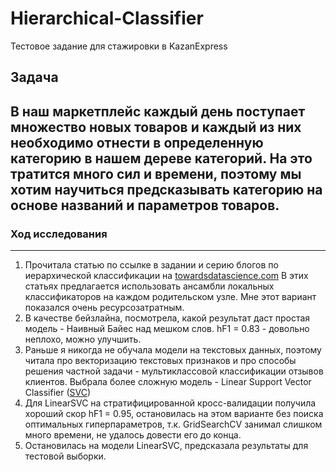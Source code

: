 # Hierarchical-Classifier
Тестовое задание для стажировки в KazanExpress

## Задача

В наш маркетплейс каждый день поступает множество новых товаров и каждый из них необходимо отнести в определенную категорию в нашем дереве категорий. На это тратится много сил и времени, поэтому мы хотим научиться предсказывать категорию на основе названий и параметров товаров.
------------

### Ход исследования
------------

1. Прочитала статью по ссылке в задании и серию блогов по иерархической классификации на [towardsdatascience.com](https://towardsdatascience.com/https-medium-com-noa-weiss-the-hitchhikers-guide-to-hierarchical-classification-f8428ea1e076 "towardsdatascience.com")
В этих статьях предлагается использовать ансамбли локальных классификаторов на каждом родительском узле. Мне этот вариант показался очень ресурсозатратным.
2.  В качестве бейзлайна, посмотрела, какой результат даст простая модель - Наивный Байес над мешком слов. hF1 = 0.83 - довольно неплохо,  можно улучшить.
3. Раньше я никогда не обучала модели на текстовых данных, поэтому читала про векторизацию текстовых признаков и про способы решения частной задачи - мультиклассовой классификации отзывов клиентов. 
Выбрала более сложную модель - Linear Support Vector Classifier ([SVC](https://scikit-learn.org/stable/modules/generated/sklearn.svm.LinearSVC.html "SVC"))
4. Для LinearSVC на стратифицированной кросс-валидации получила хороший скор hF1 = 0.95, остановилась на этом варианте без поиска оптимальных гиперпараметров, т.к. GridSearchCV занимал слишком много времени, не удалось довести его до конца.
5. Остановилась на модели LinearSVC, предсказала результаты для тестовой выборки.


